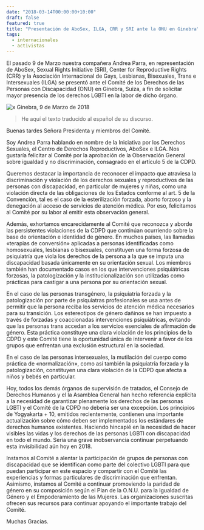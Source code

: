 ```yaml
---
date: "2018-03-14T00:00:00+10:00"
draft: false
featured: true
title: "Presentación de AboSex, ILGA, CRR y SRI ante la ONU en Ginebra"
tags: 
  - internacionales
  - activistas
---
```


El pasado 9 de Marzo nuestra compañera Andrea Parra, en representación de AboSex, Sexual Rights Initiative (SRI), Center for Reproductive Rights (CRR) y la Asociación Internacional de Gays, Lesbianas, Bisexuales, Trans e Intersexuales (ILGA) se presentó ante el Comité de los Derechos de las Personas con Discapacidad (ONU) en Ginebra, Suiza, a fin de solicitar mayor presencia de los derechos LGBTI en la labor de dicho órgano. 

![x](/images/post/20180314.jpg/)
Ginebra, 9 de Marzo de 2018


> He aquí el texto traducido al español de su discurso.

Buenas tardes Señora Presidenta y miembros del Comité.

Soy Andrea Parra hablando en nombre de la Iniciativa por los Derechos Sexuales, el Centro de Derechos Reproductivos, AboSex e ILGA. Nos gustaría felicitar al Comité por la aprobación de la Observación General sobre igualdad y no discriminación, consagrado en el artículo 5 de la CDPD.

Queremos destacar la importancia de reconocer el impacto que atraviesa la discriminación y violación de los derechos sexuales y reproductivos de las personas con discapacidad, en particular de mujeres y niñas, como una violación directa de las obligaciones de los Estados conforme al art. 5 de la Convención, tal es el caso de la esterilización forzada, aborto forzoso y la denegación al acceso de servicios de atención médica. Por eso, felicitamos al Comité por su labor al emitir esta observación general.

Además, exhortamos encarecidamente al Comité que reconozca y aborde las persistentes violaciones de la CDPD que continúan ocurriendo sobre la base de orientación e identidad de género. En muchos países, las llamadas «terapias de conversión» aplicadas a personas identificadas como homosexuales, lesbianas o bisexuales, constituyen una forma forzosa de psiquiatría que viola los derechos de la persona a la que se imputa una discapacidad basada únicamente en su orientación sexual. Los miembros también han documentado casos en los que intervenciones psiquiátricas forzosas, la patologización y la institucionalización son utilizadas como prácticas para castigar a una persona por su orientación sexual.

En el caso de las personas transgénero, la psiquiatría forzada y la patologización por parte de psiquiatras profesionales se usa antes de permitir que la persona reciba los servicios de atención médica necesarios para su transición. Los estereotipos de género dañinos se han impuesto a través de forzadas y coaccionadas intervenciones psiquiátricas, evitando que las personas trans accedan a los servicios esenciales de afirmación de género. Esta práctica constituye una clara violación de los principios de la CDPD y este Comité tiene la oportunidad única de intervenir a favor de los grupos que enfrentan una exclusión estructural en la sociedad.

En el caso de las personas intersexuales, la mutilación del cuerpo como práctica de «normalización», como así también la psiquiatría forzada y la patologización, constituyen una clara violación de la CDPD que afecta a niños y bebés en particular.

Hoy, todos los demás órganos de supervisión de tratados, el Consejo de Derechos Humanos y el la Asamblea General han hecho referencia explícita a la necesidad de garantizar plenamente los derechos de las personas LGBTI y el Comité de la CDPD no debería ser una excepción. Los principios de Yogyakarta + 10, emitidos recientemente, contienen una importante actualización sobre cómo deben ser implementados los estándares de derechos humanos existentes. Haciendo hincapié en la necesidad de hacer visibles las vidas y los derechos de las personas LGBTI con discapacidad en todo el mundo. Sería una grave inobservancia continuar perpetuando esta invisibilidad aún hoy en 2018.

Instamos al Comité a alentar la participación de grupos de personas con
discapacidad que se identifican como parte del colectivo LGBTI para que puedan participar en este espacio y compartir con el Comité las experiencias y formas particulares de discriminación que enfrentan. Asimismo, instamos al Comité a continuar promoviendo la paridad de género en su composición según el Plan de la O.N.U. para la Igualdad de Género y el Empoderamiento de las Mujeres. Las organizaciones suscritas ofrecen sus recursos para continuar apoyando el importante trabajo del Comité.

Muchas Gracias.
